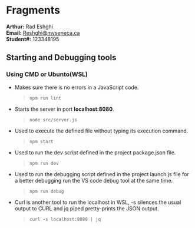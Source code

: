 # Fragments

**Arthur:** Rad Eshghi\
**Email:** Reshghi@myseneca.ca\
**Student#:** 123348195

## Starting and Debugging tools

### Using CMD or Ubunto(WSL)

- Makes sure there is no errors in a JavaScript code.

  > `npm run lint`

- Starts the server in port **localhost:8080**.

  > `node src/server.js`

- Used to execute the defined file without typing its execution command.

  > `npm start`

- Used to run the dev script defined in the project package.json file.

  > `npm run dev`

- Used to run the debugging script defined in the project launch.js file for a better debugging run the VS code debug tool at the same time.

  > `npm run debug`

- Curl is another tool to run the localhost in WSL, -s silences the usual output to CURL and jq piped pretty-prints the JSON output.

  > `curl -s localhost:8080 | jq`
